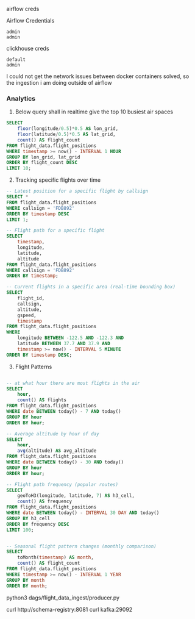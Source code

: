 airflow creds

Airflow Credentials

```shell
admin
admin
```

clickhouse creds

```shell
default
admin
```

I could not get the network issues between docker containers solved, so the ingestion i am doing outside of airflow

### Analytics

1. Below query shall in realtime give the top 10 busiest air spaces

```sql
SELECT 
    floor(longitude/0.5)*0.5 AS lon_grid,
    floor(latitude/0.5)*0.5 AS lat_grid,
    count() AS flight_count
FROM flight_data.flight_positions
WHERE timestamp >= now() - INTERVAL 1 HOUR
GROUP BY lon_grid, lat_grid
ORDER BY flight_count DESC
LIMIT 10;
```

2. Tracking specific flights over time

```sql
-- Latest position for a specific flight by callsign
SELECT *
FROM flight_data.flight_positions
WHERE callsign = 'FDB892'
ORDER BY timestamp DESC
LIMIT 1;

-- Flight path for a specific flight
SELECT 
    timestamp,
    longitude,
    latitude,
    altitude
FROM flight_data.flight_positions
WHERE callsign = 'FDB892'
ORDER BY timestamp;

-- Current flights in a specific area (real-time bounding box)
SELECT 
    flight_id,
    callsign,
    altitude,
    gspeed,
    timestamp
FROM flight_data.flight_positions
WHERE 
    longitude BETWEEN -122.5 AND -122.3 AND
    latitude BETWEEN 37.7 AND 37.9 AND
    timestamp >= now() - INTERVAL 5 MINUTE
ORDER BY timestamp DESC;

```

3. Flight Patterns

```sql

-- at what hour there are most flights in the air
SELECT 
    hour,
    count() AS flights
FROM flight_data.flight_positions
WHERE date BETWEEN today() - 7 AND today()
GROUP BY hour
ORDER BY hour;

-- Average altitude by hour of day
SELECT 
    hour,
    avg(altitude) AS avg_altitude
FROM flight_data.flight_positions
WHERE date BETWEEN today() - 30 AND today()
GROUP BY hour
ORDER BY hour;

-- Flight path frequency (popular routes)
SELECT
    geoToH3(longitude, latitude, 7) AS h3_cell,
    count() AS frequency
FROM flight_data.flight_positions
WHERE date BETWEEN today() - INTERVAL 30 DAY AND today()
GROUP BY h3_cell
ORDER BY frequency DESC
LIMIT 100;


-- Seasonal flight pattern changes (monthly comparison)
SELECT 
    toMonth(timestamp) AS month,
    count() AS flight_count
FROM flight_data.flight_positions
WHERE timestamp >= now() - INTERVAL 1 YEAR
GROUP BY month
ORDER BY month;


```

python3 dags/flight_data_ingest/producer.py

curl http://schema-registry:8081
curl kafka:29092